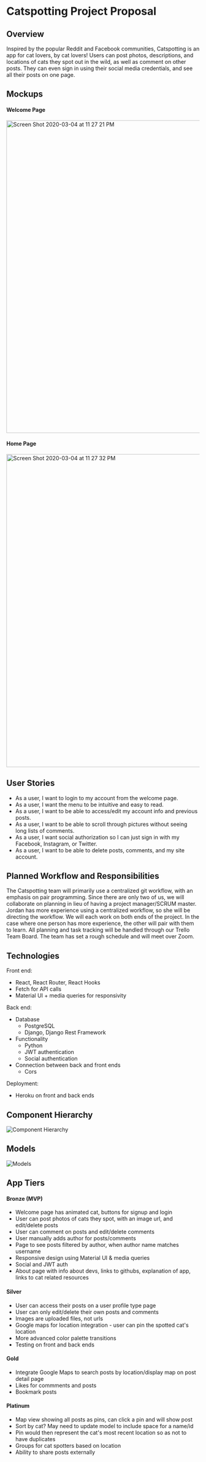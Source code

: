 # Catspotting Project Proposal

## Overview

Inspired by the popular Reddit and Facebook communities, Catspotting is an app for cat lovers, by cat lovers! Users can post photos, descriptions, and locations of cats they spot out in the wild, as well as comment on other posts. They can even sign in using their social media credentials, and see all their posts on one page.

## Mockups

#### Welcome Page
<img width="814" alt="Screen Shot 2020-03-04 at 11 27 21 PM" src="https://user-images.githubusercontent.com/57779829/75958358-e932f380-5e70-11ea-8a9d-3063de4c5c5a.png">

#### Home Page
<img width="815" alt="Screen Shot 2020-03-04 at 11 27 32 PM" src="https://user-images.githubusercontent.com/57779829/75958498-3a42e780-5e71-11ea-8fde-85d037572c97.png">

## User Stories

* As a user, I want to login to my account from the welcome page.
* As a user, I want the menu to be intuitive and easy to read.
* As a user, I want to be able to access/edit my account info and previous posts.
* As a user, I want to be able to scroll through pictures without seeing long lists of comments.
* As a user, I want social authorization so I can just sign in with my Facebook, Instagram, or Twitter.
* As a user, I want to be able to delete posts, comments, and my site account.


## Planned Workflow and Responsibilities

The Catspotting team will primarily use a centralized git workflow, with an emphasis on pair programming. Since there are only two of us, we will collaborate on planning in lieu of having a project manager/SCRUM master. Jordan has more experience using a centralized workflow, so she will be directing the workflow. We will each work on both ends of the project. In the case where one person has more experience, the other will pair with them to learn. All planning and task tracking will be handled through our Trello Team Board. The team has set a rough schedule and will meet over Zoom.

## Technologies

Front end:

-   React, React Router, React Hooks
-   Fetch for API calls
-   Material UI + media queries for responsivity

Back end:

-   Database
    -   PostgreSQL
    -   Django, Django Rest Framework
-   Functionality
    -   Python
    -   JWT authentication
    -   Social authentication
-   Connection between back and front ends
    -   Cors
    
Deployment:
-   Heroku on front and back ends

## Component Hierarchy

![Component Hierarchy](https://user-images.githubusercontent.com/57021062/75944467-6c4a4e80-5e5d-11ea-9608-0e5fb963e377.jpg)

## Models

![Models](https://user-images.githubusercontent.com/57021062/75944638-d7942080-5e5d-11ea-8b76-3da6443d7510.png)


## App Tiers

#### Bronze (MVP)

- Welcome page has animated cat, buttons for signup and login
- User can post photos of cats they spot, with an image url, and edit/delete posts
- User can comment on posts and edit/delete comments
- User manually adds author for posts/comments
- Page to see posts filtered by author, when author name matches username
- Responsive design using Material UI & media queries
- Social and JWT auth
- About page with info about devs, links to githubs, explanation of app, links to cat related resources

#### Silver

- User can access their posts on a user profile type page
- User can only edit/delete their own posts and comments
- Images are uploaded files, not urls
- Google maps for location integration - user can pin the spotted cat's location
- More advanced color palette transitions
- Testing on front and back ends

#### Gold

- Integrate Google Maps to search posts by location/display map on post detail page
- Likes for commments and posts
- Bookmark posts

#### Platinum

- Map view showing all posts as pins, can click a pin and will show post
- Sort by cat? May need to update model to include space for a name/id
- Pin would then represent the cat's most recent location so as not to have duplicates
- Groups for cat spotters based on location
- Ability to share posts externally
